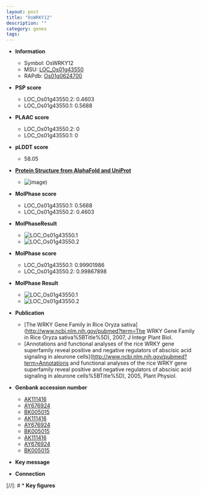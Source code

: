```yaml
---
layout: post
title: "OsWRKY12"
description: ""
category: genes
tags: 
---
```


* **Information**  
    + Symbol: OsWRKY12  
    + MSU: [LOC_Os01g43550](http://rice.plantbiology.msu.edu/cgi-bin/ORF_infopage.cgi?orf=LOC_Os01g43550)  
    + RAPdb: [Os01g0624700](http://rapdb.dna.affrc.go.jp/viewer/gbrowse_details/irgsp1?name=Os01g0624700)  

* **PSP score**  
    + LOC_Os01g43550.2: 0.4603 
    + LOC_Os01g43550.1: 0.5688 

* **PLAAC score**  
    + LOC_Os01g43550.2: 0 
    + LOC_Os01g43550.1: 0 

* **pLDDT score**
    + 58.05

* **[Protein Structure from AlphaFold and UniProt](https://www.uniprot.org/uniprotkb/Q5ZEB2/entry#structure)**
    + ![image](https://ricepsp.github.io/images/Q5/AF-Q5ZEB2-F1.png))

* **MolPhase score**
    + LOC_Os01g43550.1: 0.5688
    + LOC_Os01g43550.2: 0.4603

* **MolPhaseResult**
    + ![LOC_Os01g43550.1](https://ricepsp.github.io/pictures/LOC_Os01g/LOC_Os01g43550.1.png)
    + ![LOC_Os01g43550.2](https://ricepsp.github.io/pictures/LOC_Os01g/LOC_Os01g43550.2.png)

* **MolPhase score**
    + LOC_Os01g43550.1: 0.99901986
    + LOC_Os01g43550.2: 0.99867898

* **MolPhase Result**
    + ![LOC_Os01g43550.1](https://304243504.github.io/Pictures/LOC_Os01g/LOC_Os01g43550.1.png)
    + ![LOC_Os01g43550.2](https://304243504.github.io/Pictures/LOC_Os01g/LOC_Os01g43550.2.png)

* **Publication**  
    + [The WRKY Gene Family in Rice Oryza sativa](http://www.ncbi.nlm.nih.gov/pubmed?term=The WRKY Gene Family in Rice Oryza sativa%5BTitle%5D), 2007, J Integr Plant Biol.
    + [Annotations and functional analyses of the rice WRKY gene superfamily reveal positive and negative regulators of abscisic acid signaling in aleurone cells](http://www.ncbi.nlm.nih.gov/pubmed?term=Annotations and functional analyses of the rice WRKY gene superfamily reveal positive and negative regulators of abscisic acid signaling in aleurone cells%5BTitle%5D), 2005, Plant Physiol.

* **Genbank accession number**  
    + [AK111416](http://www.ncbi.nlm.nih.gov/nuccore/AK111416)
    + [AY676924](http://www.ncbi.nlm.nih.gov/nuccore/AY676924)
    + [BK005015](http://www.ncbi.nlm.nih.gov/nuccore/BK005015)
    + [AK111416](http://www.ncbi.nlm.nih.gov/nuccore/AK111416)
    + [AY676924](http://www.ncbi.nlm.nih.gov/nuccore/AY676924)
    + [BK005015](http://www.ncbi.nlm.nih.gov/nuccore/BK005015)
    + [AK111416](http://www.ncbi.nlm.nih.gov/nuccore/AK111416)
    + [AY676924](http://www.ncbi.nlm.nih.gov/nuccore/AY676924)
    + [BK005015](http://www.ncbi.nlm.nih.gov/nuccore/BK005015)

* **Key message**  

* **Connection**  

[//]: # * **Key figures**  


